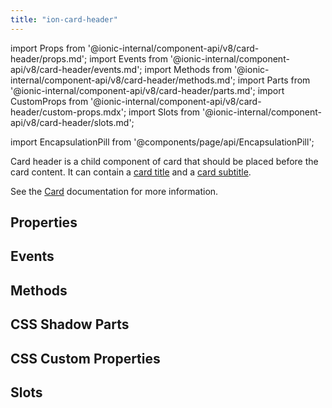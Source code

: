 ```yaml
---
title: "ion-card-header"
---
```

import Props from '@ionic-internal/component-api/v8/card-header/props.md';
import Events from '@ionic-internal/component-api/v8/card-header/events.md';
import Methods from '@ionic-internal/component-api/v8/card-header/methods.md';
import Parts from '@ionic-internal/component-api/v8/card-header/parts.md';
import CustomProps from '@ionic-internal/component-api/v8/card-header/custom-props.mdx';
import Slots from '@ionic-internal/component-api/v8/card-header/slots.md';

import EncapsulationPill from '@components/page/api/EncapsulationPill';

<EncapsulationPill type="shadow" />


Card header is a child component of card that should be placed before the card content. It can contain a [card title](./card-title) and a [card subtitle](./card-subtitle).

See the [Card](./card) documentation for more information.


## Properties
<Props />

## Events
<Events />

## Methods
<Methods />

## CSS Shadow Parts
<Parts />

## CSS Custom Properties
<CustomProps />

## Slots
<Slots />
